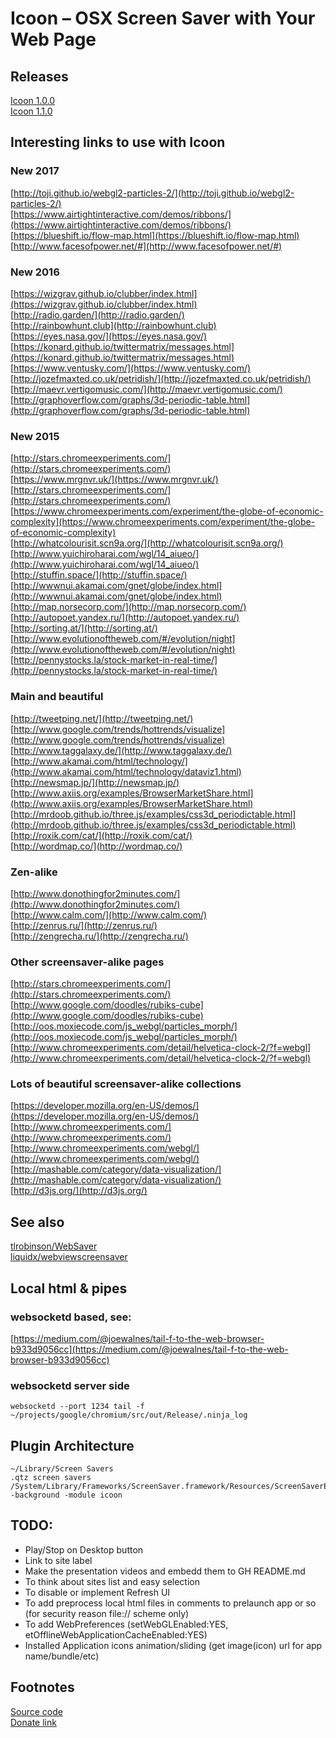 Icoon – OSX Screen Saver with Your Web Page
===========================================

Releases
--------
[Icoon 1.0.0](https://github.com/okertanov/Icoon/releases/download/1.0.0/icoon.saver.1.0.0.zip)  
[Icoon 1.1.0](https://github.com/okertanov/Icoon/releases/download/1.1.0/icoon.saver.1.1.0.zip)

Interesting links to use with Icoon
-----------------------------------

### New 2017
[http://toji.github.io/webgl2-particles-2/](http://toji.github.io/webgl2-particles-2/)  
[https://www.airtightinteractive.com/demos/ribbons/](https://www.airtightinteractive.com/demos/ribbons/)  
[https://blueshift.io/flow-map.html](https://blueshift.io/flow-map.html)  
[http://www.facesofpower.net/#](http://www.facesofpower.net/#)  

### New 2016
[https://wizgrav.github.io/clubber/index.html](https://wizgrav.github.io/clubber/index.html)  
[http://radio.garden/](http://radio.garden/)  
[http://rainbowhunt.club](http://rainbowhunt.club)  
[https://eyes.nasa.gov/](https://eyes.nasa.gov/)  
[https://konard.github.io/twittermatrix/messages.html](https://konard.github.io/twittermatrix/messages.html)  
[https://www.ventusky.com/](https://www.ventusky.com/)  
[http://jozefmaxted.co.uk/petridish/](http://jozefmaxted.co.uk/petridish/)  
[http://maevr.vertigomusic.com/](http://maevr.vertigomusic.com/)  
[http://graphoverflow.com/graphs/3d-periodic-table.html](http://graphoverflow.com/graphs/3d-periodic-table.html)  

### New 2015
[http://stars.chromeexperiments.com/](http://stars.chromeexperiments.com/)  
[https://www.mrgnvr.uk/](https://www.mrgnvr.uk/)  
[http://stars.chromeexperiments.com/](http://stars.chromeexperiments.com/)  
[https://www.chromeexperiments.com/experiment/the-globe-of-economic-complexity](https://www.chromeexperiments.com/experiment/the-globe-of-economic-complexity)  
[http://whatcolourisit.scn9a.org/](http://whatcolourisit.scn9a.org/)  
[http://www.yuichiroharai.com/wgl/14_aiueo/](http://www.yuichiroharai.com/wgl/14_aiueo/)  
[http://stuffin.space/](http://stuffin.space/)  
[http://wwwnui.akamai.com/gnet/globe/index.html](http://wwwnui.akamai.com/gnet/globe/index.html)  
[http://map.norsecorp.com/](http://map.norsecorp.com/)  
[http://autopoet.yandex.ru/](http://autopoet.yandex.ru/)  
[http://sorting.at/](http://sorting.at/)  
[http://www.evolutionoftheweb.com/#/evolution/night](http://www.evolutionoftheweb.com/#/evolution/night)  
[http://pennystocks.la/stock-market-in-real-time/](http://pennystocks.la/stock-market-in-real-time/)  

### Main and beautiful
[http://tweetping.net/](http://tweetping.net/)  
[http://www.google.com/trends/hottrends/visualize](http://www.google.com/trends/hottrends/visualize)  
[http://www.taggalaxy.de/](http://www.taggalaxy.de/)  
[http://www.akamai.com/html/technology/](http://www.akamai.com/html/technology/dataviz1.html)  
[http://newsmap.jp/](http://newsmap.jp/)  
[http://www.axiis.org/examples/BrowserMarketShare.html](http://www.axiis.org/examples/BrowserMarketShare.html)  
[http://mrdoob.github.io/three.js/examples/css3d_periodictable.html](http://mrdoob.github.io/three.js/examples/css3d_periodictable.html)  
[http://roxik.com/cat/](http://roxik.com/cat/)  
[http://wordmap.co/](http://wordmap.co/)  

### Zen-alike
[http://www.donothingfor2minutes.com/](http://www.donothingfor2minutes.com/)  
[http://www.calm.com/](http://www.calm.com/)  
[http://zenrus.ru/](http://zenrus.ru/)  
[http://zengrecha.ru/](http://zengrecha.ru/)  

### Other screensaver-alike pages
[http://stars.chromeexperiments.com/](http://stars.chromeexperiments.com/)  
[http://www.google.com/doodles/rubiks-cube](http://www.google.com/doodles/rubiks-cube)  
[http://oos.moxiecode.com/js_webgl/particles_morph/](http://oos.moxiecode.com/js_webgl/particles_morph/)  
[http://www.chromeexperiments.com/detail/helvetica-clock-2/?f=webgl](http://www.chromeexperiments.com/detail/helvetica-clock-2/?f=webgl)  

### Lots of beautiful screensaver-alike collections
[https://developer.mozilla.org/en-US/demos/](https://developer.mozilla.org/en-US/demos/)  
[http://www.chromeexperiments.com/](http://www.chromeexperiments.com/)  
[http://www.chromeexperiments.com/webgl/](http://www.chromeexperiments.com/webgl/)  
[http://mashable.com/category/data-visualization/](http://mashable.com/category/data-visualization/)  
[http://d3js.org/](http://d3js.org/)  

See also
--------
[tlrobinson/WebSaver](https://github.com/tlrobinson/WebSaver)  
[liquidx/webviewscreensaver](https://github.com/liquidx/webviewscreensaver)  

Local html & pipes
------------------
### websocketd based, see:
[https://medium.com/@joewalnes/tail-f-to-the-web-browser-b933d9056cc](https://medium.com/@joewalnes/tail-f-to-the-web-browser-b933d9056cc)

### websocketd server side

    websocketd --port 1234 tail -f ~/projects/google/chromium/src/out/Release/.ninja_log


Plugin Architecture
-------------------

    ~/Library/Screen Savers
    .qtz screen savers
    /System/Library/Frameworks/ScreenSaver.framework/Resources/ScreenSaverEngine.app/Contents/MacOS/ScreenSaverEngine -background -module icoon

TODO:
-----
 - Play/Stop on Desktop button
 - Link to site label
 - Make the presentation videos and embedd them to GH README.md
 - To think about sites list and easy selection
 - To disable or implement Refresh UI
 - To add preprocess local html files in comments to prelaunch app or so (for security reason file:// scheme only)
     <!-- @command line with arguments@ -->
 - To add WebPreferences (setWebGLEnabled:YES, etOfflineWebApplicationCacheEnabled:YES)
 - Installed Application icons animation/sliding (get image(icon) url for app name/bundle/etc)

Footnotes
---------
[Source code](https://github.com/okertanov/Icoon)  
[Donate link](https://www.paypal.com/cgi-bin/webscr?cmd=_donations&business=SWJM4VCFA6DD2&lc=LV&item_name=Oleh%20Kertanov%20%28Icoon%29&item_number=Icoon&currency_code=EUR&bn=PP%2dDonationsBF%3abtn_donate_SM%2egif%3aNonHosted)  

